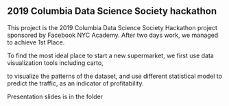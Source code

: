 ## 2019 Columbia Data Science Society hackathon 

This project is the 2019 Columbia Data Science Society Hackathon project sponsored by Facebook NYC Academy. After two days work, we managed to achieve 1st Place.

To find the most ideal place to start a new supermarket, we first use data visualization tools including carto,

to visualize the patterns of the dataset, and use different statistical model to predict the traffic, as an  indicator of profitability.

Presentation slides is in the folder

